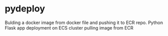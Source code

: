 # pydeploy
Bulding a docker image from docker file and pushing it to ECR repo.
Python Flask app deployment on ECS cluster pulling image from ECR
